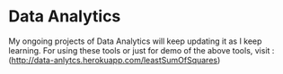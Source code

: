 # Data Analytics
My ongoing projects of Data Analytics will keep updating it as I keep learning.
For using these tools or just for demo of the above tools, 
visit : (http://data-anlytcs.herokuapp.com/leastSumOfSquares)
